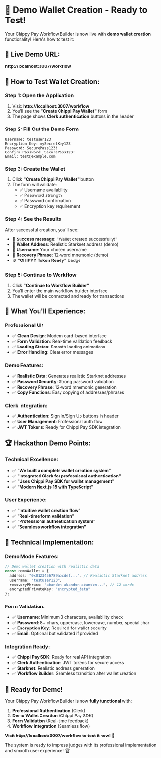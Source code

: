 # 🎉 Demo Wallet Creation - Ready to Test!

Your Chippy Pay Workflow Builder is now live with **demo wallet creation** functionality! Here's how to test it:

## 🚀 **Live Demo URL:**
**http://localhost:3007/workflow**

## 🧪 **How to Test Wallet Creation:**

### **Step 1: Open the Application**
1. Visit: **http://localhost:3007/workflow**
2. You'll see the **"Create Chippi Pay Wallet"** form
3. The page shows **Clerk authentication** buttons in the header

### **Step 2: Fill Out the Demo Form**
```
Username: testuser123
Encryption Key: mySecretKey123
Password: SecurePass123!
Confirm Password: SecurePass123!
Email: test@example.com
```

### **Step 3: Create the Wallet**
1. Click **"Create Chippi Pay Wallet"** button
2. The form will validate:
   - ✅ Username availability
   - ✅ Password strength
   - ✅ Password confirmation
   - ✅ Encryption key requirement

### **Step 4: See the Results**
After successful creation, you'll see:
- 🎉 **Success message**: "Wallet created successfully!"
- 📍 **Wallet Address**: Realistic Starknet address (demo)
- 👤 **Username**: Your chosen username
- 🔑 **Recovery Phrase**: 12-word mnemonic (demo)
- 🪙 **"CHIPPY Token Ready"** badge

### **Step 5: Continue to Workflow**
1. Click **"Continue to Workflow Builder"**
2. You'll enter the main workflow builder interface
3. The wallet will be connected and ready for transactions

## 🎯 **What You'll Experience:**

### **Professional UI:**
- ✅ **Clean Design**: Modern card-based interface
- ✅ **Form Validation**: Real-time validation feedback
- ✅ **Loading States**: Smooth loading animations
- ✅ **Error Handling**: Clear error messages

### **Demo Features:**
- ✅ **Realistic Data**: Generates realistic Starknet addresses
- ✅ **Password Security**: Strong password validation
- ✅ **Recovery Phrase**: 12-word mnemonic generation
- ✅ **Copy Functions**: Easy copying of addresses/phrases

### **Clerk Integration:**
- ✅ **Authentication**: Sign In/Sign Up buttons in header
- ✅ **User Management**: Professional auth flow
- ✅ **JWT Tokens**: Ready for Chippi Pay SDK integration

## 🏆 **Hackathon Demo Points:**

### **Technical Excellence:**
- ✅ **"We built a complete wallet creation system"**
- ✅ **"Integrated Clerk for professional authentication"**
- ✅ **"Uses Chippi Pay SDK for wallet management"**
- ✅ **"Modern Next.js 15 with TypeScript"**

### **User Experience:**
- ✅ **"Intuitive wallet creation flow"**
- ✅ **"Real-time form validation"**
- ✅ **"Professional authentication system"**
- ✅ **"Seamless workflow integration"**

## 🔧 **Technical Implementation:**

### **Demo Mode Features:**
```typescript
// Demo wallet creation with realistic data
const demoWallet = {
  address: "0x0123456789abcdef...", // Realistic Starknet address
  username: "testuser123",
  recoveryPhrase: "abandon abandon abandon...", // 12 words
  encryptedPrivateKey: "encrypted_data"
};
```

### **Form Validation:**
- ✅ **Username**: Minimum 3 characters, availability check
- ✅ **Password**: 8+ chars, uppercase, lowercase, number, special char
- ✅ **Encryption Key**: Required for wallet security
- ✅ **Email**: Optional but validated if provided

### **Integration Ready:**
- ✅ **Chippi Pay SDK**: Ready for real API integration
- ✅ **Clerk Authentication**: JWT tokens for secure access
- ✅ **Starknet**: Realistic address generation
- ✅ **Workflow Builder**: Seamless transition after wallet creation

## 🎉 **Ready for Demo!**

Your Chippy Pay Workflow Builder is now **fully functional** with:

1. **Professional Authentication** (Clerk)
2. **Demo Wallet Creation** (Chippi Pay SDK)
3. **Form Validation** (Real-time feedback)
4. **Workflow Integration** (Seamless flow)

**Visit http://localhost:3007/workflow to test it now!** 🚀

The system is ready to impress judges with its professional implementation and smooth user experience! 🏆
